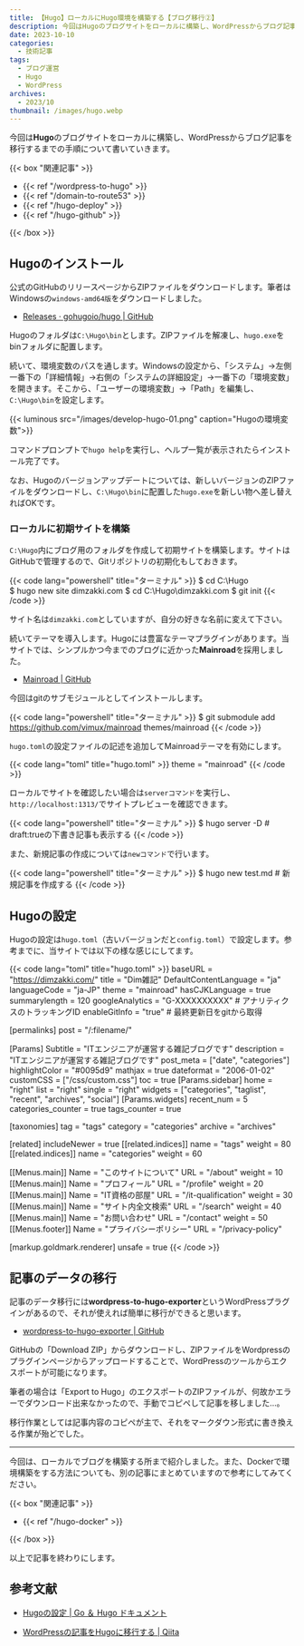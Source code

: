 ```yaml
---
title: 【Hugo】ローカルにHugo環境を構築する【ブログ移行②】
description: 今回はHugoのブログサイトをローカルに構築し、WordPressからブログ記事を移行するまでの手順について書いていきます。
date: 2023-10-10
categories: 
  - 技術記事
tags: 
  - ブログ運営
  - Hugo
  - WordPress
archives: 
  - 2023/10
thumbnail: /images/hugo.webp
---
```


今回は**Hugo**のブログサイトをローカルに構築し、WordPressからブログ記事を移行するまでの手順について書いていきます。

<!--more-->

{{< box "関連記事" >}}
<ul>
<li>{{< ref "/wordpress-to-hugo" >}}</li>
<li>{{< ref "/domain-to-route53" >}}</li>
<li>{{< ref "/hugo-deploy" >}}</li>
<li>{{< ref "/hugo-github" >}}</li>
</ul>
{{< /box >}}

## Hugoのインストール

公式のGitHubのリリースページからZIPファイルをダウンロードします。筆者はWindowsの`windows-amd64版`をダウンロードしました。

* [Releases · gohugoio/hugo | GitHub](https://github.com/gohugoio/hugo/releases)

Hugoのフォルダは`C:\Hugo\bin`とします。ZIPファイルを解凍し、`hugo.exe`をbinフォルダに配置します。

続いて、環境変数のパスを通します。Windowsの設定から、「システム」→左側一番下の「詳細情報」→右側の「システムの詳細設定」→一番下の「環境変数」を開きます。そこから、「ユーザーの環境変数」→「Path」を編集し、`C:\Hugo\bin`を設定します。

{{< luminous src="/images/develop-hugo-01.png" caption="Hugoの環境変数">}}

コマンドプロンプトで`hugo help`を実行し、ヘルプ一覧が表示されたらインストール完了です。

なお、Hugoのバージョンアップデートについては、新しいバージョンのZIPファイルをダウンロードし、`C:\Hugo\bin`に配置した`hugo.exe`を新しい物へ差し替えればOKです。

### ローカルに初期サイトを構築

`C:\Hugo`内にブログ用のフォルダを作成して初期サイトを構築します。サイトはGitHubで管理するので、Gitリポジトリの初期化もしておきます。

{{< code lang="powershell" title="ターミナル" >}}
$ cd C:\Hugo\
$ hugo new site dimzakki.com
$ cd C:\Hugo\dimzakki.com
$ git init
{{< /code >}}

サイト名は`dimzakki.com`としていますが、自分の好きな名前に変えて下さい。

続いてテーマを導入します。Hugoには豊富なテーマプラグインがあります。当サイトでは、シンプルかつ今までのブログに近かった**Mainroad**を採用しました。

* [Mainroad | GitHub](https://github.com/vimux/mainroad)

今回はgitのサブモジュールとしてインストールします。

{{< code lang="powershell" title="ターミナル" >}}
$ git submodule add https://github.com/vimux/mainroad themes/mainroad
{{< /code >}}

`hugo.toml`の設定ファイルの記述を追加してMainroadテーマを有効にします。

{{< code lang="toml" title="hugo.toml" >}}
theme = "mainroad"
{{< /code >}}

ローカルでサイトを確認したい場合は`serverコマンド`を実行し、`http://localhost:1313/`でサイトプレビューを確認できます。

{{< code lang="powershell" title="ターミナル" >}}
$ hugo server -D # draft:trueの下書き記事も表示する
{{< /code >}}

また、新規記事の作成については`newコマンド`で行います。

{{< code lang="powershell" title="ターミナル" >}}
$ hugo new test.md # 新規記事を作成する
{{< /code >}}

## Hugoの設定

Hugoの設定は`hugo.toml`（古いバージョンだと`config.toml`）で設定します。参考までに、当サイトでは以下の様な感じにしてます。

{{< code lang="toml" title="hugo.toml" >}}
baseURL = "https://dimzakki.com/"
title = "Dim雑記"
DefaultContentLanguage = "ja"
languageCode = "ja-JP"
theme = "mainroad"
hasCJKLanguage = true
summarylength = 120
googleAnalytics = "G-XXXXXXXXXX" # アナリティクスのトラッキングID
enableGitInfo = "true" # 最終更新日をgitから取得

[permalinks]
  post = "/:filename/"

[Params]
  Subtitle = "ITエンジニアが運営する雑記ブログです"
  description = "ITエンジニアが運営する雑記ブログです"
  post_meta = ["date", "categories"]
  highlightColor = "#0095d9"
  mathjax = true
  dateformat = "2006-01-02"
  customCSS = ["/css/custom.css"]
  toc = true
[Params.sidebar]
  home = "right"
  list = "right"
  single = "right"
  widgets = ["categories", "taglist", "recent", "archives", "social"]
[Params.widgets]
  recent_num = 5
  categories_counter = true
  tags_counter = true
  
[taxonomies]
  tag = "tags"
  category = "categories"
  archive = "archives"

[related]
  includeNewer = true
[[related.indices]]
  name = "tags"
  weight = 80
[[related.indices]]
  name = "categories"
  weight = 60

[[Menus.main]]
  Name = "このサイトについて"
  URL = "/about"
  weight = 10
[[Menus.main]]
  Name = "プロフィール"
  URL = "/profile"
  weight = 20
[[Menus.main]]
  Name = "IT資格の部屋"
  URL = "/it-qualification"
  weight = 30
[[Menus.main]]
  Name = "サイト内全文検索"
  URL = "/search"
  weight = 40
[[Menus.main]]
  Name = "お問い合わせ"
  URL = "/contact"
  weight = 50
[[Menus.footer]]
  Name = "プライバシーポリシー"
  URL = "/privacy-policy"

[markup.goldmark.renderer]
  unsafe = true
{{< /code >}}

## 記事のデータの移行

記事のデータ移行には**wordpress-to-hugo-exporter**というWordPressプラグインがあるので、それが使えれば簡単に移行ができると思います。

* [wordpress-to-hugo-exporter | GitHub](https://github.com/SchumacherFM/wordpress-to-hugo-exporter)

GitHubの「Download ZIP」からダウンロードし、ZIPファイルをWordpressのプラグインページからアップロードすることで、WordPressのツールからエクスポートが可能になります。

筆者の場合は「Export to Hugo」のエクスポートのZIPファイルが、何故かエラーでダウンロード出来なかったので、手動でコピペして記事を移しました…。

移行作業としては記事内容のコピペが主で、それをマークダウン形式に書き換える作業が殆どでした。

* * *

今回は、ローカルでブログを構築する所まで紹介しました。また、Dockerで環境構築をする方法についても、別の記事にまとめていますので参考にしてみてください。

{{< box "関連記事" >}}
<ul>
<li>{{< ref "/hugo-docker" >}}</li>
</ul>
{{< /box >}}

以上で記事を終わりにします。

## 参考文献

* [Hugoの設定 | Go ＆ Hugo ドキュメント](https://juggernautjp.info/getting-started/configuration/)

* [WordPressの記事をHugoに移行する | Qiita](https://qiita.com/Tebasaki314/items/ec50bbbcc4a76a95c5cf)